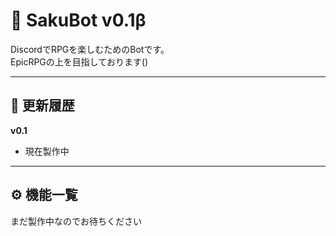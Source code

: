 # 📢 SakuBot v0.1β
DiscordでRPGを楽しむためのBotです。  
EpicRPGの上を目指しております()

---

## 🔄 更新履歴
**v0.1**  
- 現在製作中

---

## ⚙️ 機能一覧
まだ製作中なのでお待ちください

